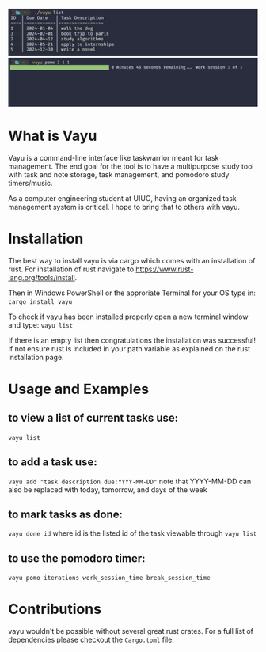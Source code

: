 ![demo](demo.png)
![demo2](demo2.png)

# What is Vayu
Vayu is a command-line interface like taskwarrior meant for task management. The end goal for the tool is to have a multipurpose study tool with task and note storage, task management, and pomodoro study timers/music.

As a computer engineering student at UIUC, having an organized task management system is critical. I hope to bring that to others with vayu.
# Installation
The best way to install vayu is via cargo which comes with an installation of rust. For installation of rust navigate to https://www.rust-lang.org/tools/install.

Then in Windows PowerShell or the approriate Terminal for your OS type in:
`cargo install vayu`

To check if vayu has been installed properly open a new terminal window and type:
`vayu list`

If there is an empty list then congratulations the installation was successful! If not ensure rust is included in your path variable as explained on the rust installation page.
# Usage and Examples
## to view a list of current tasks use:
`vayu list`
## to add a task use:
`vayu add "task description due:YYYY-MM-DD"`
note that YYYY-MM-DD can also be replaced with today, tomorrow, and days of the week
## to mark tasks as done:
`vayu done id`
where id is the listed id of the task viewable through `vayu list`
## to use the pomodoro timer:
`vayu pomo iterations work_session_time break_session_time`
# Contributions
vayu wouldn't be possible without several great rust crates. For a full list of dependencies please checkout the `Cargo.toml` file.